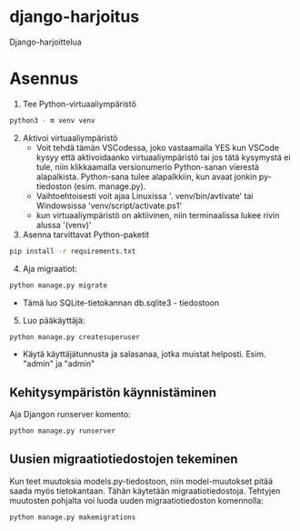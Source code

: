 # django-harjoitus
Django-harjoittelua 

# Asennus

1. Tee Python-virtuaaliympäristö
 ```sh
 python3 - m venv venv
 ```
2. Aktivoi virtuaaliympäristö
    - Voit tehdä tämän VSCodessa, joko vastaamalla YES kun VSCode kysyy
      että aktivoidaanko virtuaaliympäristö tai jos tätä kysymystä ei
      tule, niin klikkaamalla versionumerio Python-sanan vierestä
      alapalkista. Python-sana tulee alapalkkiin, kun avaat jonkin 
      py-tiedoston (esim. manage.py).
    - Vaihtoehtoisesti voit ajaa Linuxissa '. venv/bin/avtivate' tai
      Windowsissa 'venv/script/activate.ps1'
    - kun virtuaaliympäristö on aktiivinen, niin terminaalissa lukee
      rivin alussa '(venv)'
3. Asenna tarvittavat Python-paketit
 ```sh 
 pip install -r requirements.txt
 ```
4. Aja migraatiot:
 ```sh 
 python manage.py migrate
 ```
 - Tämä luo SQLite-tietokannan db.sqlite3 - tiedostoon   
5. Luo pääkäyttäjä:
 ```sh
 python manage.py createsuperuser
 ```
 - Käytä käyttäjätunnusta ja salasanaa, jotka muistat helposti.
  Esim. "admin" ja "admin"

## Kehitysympäristön käynnistäminen

Aja Djangon runserver komento:
 ```sh
 python manage.py runserver
 ```

## Uusien migraatiotiedostojen tekeminen

Kun teet muutoksia models.py-tiedostoon, niin model-muutokset pitää
saada myös tietokantaan. Tähän käytetään migraatiotiedostoja. Tehtyjen
muutosten pohjalta voi luoda uuden migraatiotiedoston komennolla:
 ```sh
 python manage.py makemigrations
 ```
 
